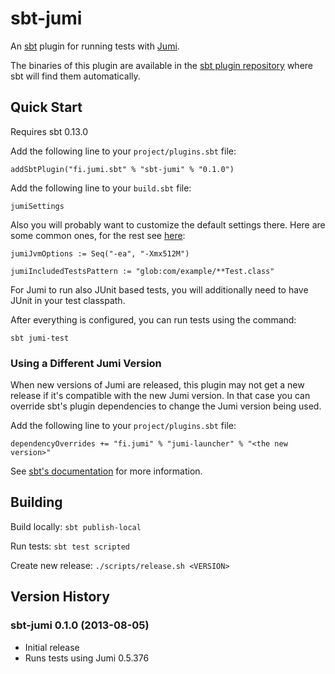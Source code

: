 sbt-jumi
========

An [sbt](http://www.scala-sbt.org/) plugin for running tests with [Jumi](http://jumi.fi/).

The binaries of this plugin are available in the [sbt plugin repository](http://scalasbt.artifactoryonline.com/scalasbt/sbt-plugin-releases/fi.jumi.sbt/sbt-jumi/)
where sbt will find them automatically.


Quick Start
-----------

Requires sbt 0.13.0

Add the following line to your `project/plugins.sbt` file:

    addSbtPlugin("fi.jumi.sbt" % "sbt-jumi" % "0.1.0")

Add the following line to your `build.sbt` file:

    jumiSettings

Also you will probably want to customize the default settings there.
Here are some common ones, for the rest see [here](https://github.com/orfjackal/sbt-jumi/blob/master/src/main/scala/fi/jumi/sbt/JumiPlugin.scala):

    jumiJvmOptions := Seq("-ea", "-Xmx512M")

    jumiIncludedTestsPattern := "glob:com/example/**Test.class"

For Jumi to run also JUnit based tests, you will additionally need to have
JUnit in your test classpath.

After everything is configured, you can run tests using the command:

    sbt jumi-test


### Using a Different Jumi Version ###

When new versions of Jumi are released, this plugin may not get a new
release if it's compatible with the new Jumi version. In that case you can
override sbt's plugin dependencies to change the Jumi version being used.

Add the following line to your `project/plugins.sbt` file:

    dependencyOverrides += "fi.jumi" % "jumi-launcher" % "<the new version>"

See [sbt's documentation](http://www.scala-sbt.org/release/docs/Detailed-Topics/Library-Management.html)
for more information.


Building
--------

Build locally: `sbt publish-local`

Run tests: `sbt test scripted`

Create new release: `./scripts/release.sh <VERSION>`


Version History
---------------

### sbt-jumi 0.1.0 (2013-08-05)

- Initial release
- Runs tests using Jumi 0.5.376
